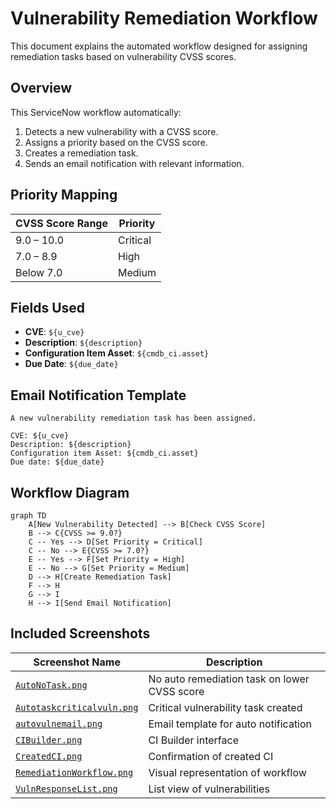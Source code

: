 
# Vulnerability Remediation Workflow

This document explains the automated workflow designed for assigning remediation tasks based on vulnerability CVSS scores.

## Overview

This ServiceNow workflow automatically:

1. Detects a new vulnerability with a CVSS score.
2. Assigns a priority based on the CVSS score.
3. Creates a remediation task.
4. Sends an email notification with relevant information.

## Priority Mapping

| CVSS Score Range | Priority  |
|------------------|-----------|
| 9.0 – 10.0       | Critical  |
| 7.0 – 8.9        | High      |
| Below 7.0        | Medium    |

## Fields Used

- **CVE**: `${u_cve}`
- **Description**: `${description}`
- **Configuration Item Asset**: `${cmdb_ci.asset}`
- **Due Date**: `${due_date}`

## Email Notification Template

```
A new vulnerability remediation task has been assigned.

CVE: ${u_cve}
Description: ${description}
Configuration item Asset: ${cmdb_ci.asset}
Due date: ${due_date}
```

## Workflow Diagram

```mermaid
graph TD
    A[New Vulnerability Detected] --> B[Check CVSS Score]
    B --> C{CVSS >= 9.0?}
    C -- Yes --> D[Set Priority = Critical]
    C -- No --> E{CVSS >= 7.0?}
    E -- Yes --> F[Set Priority = High]
    E -- No --> G[Set Priority = Medium]
    D --> H[Create Remediation Task]
    F --> H
    G --> I
    H --> I[Send Email Notification]
```

## Included Screenshots
| Screenshot Name                                        | Description                                 |
|--------------------------------------------------------|---------------------------------------------|
| [`AutoNoTask.png`](./screenshots/AutoNoTaskrem.png)       | No auto remediation task on lower CVSS score            |
| [`Autotaskcriticalvuln.png`](./screenshots/Autotaskcriticalvuln.png) | Critical vulnerability task created |
| [`autovulnemail.png`](./screenshots/autovulnemail.png) | Email template for auto notification        |
| [`CIBuilder.png`](./screenshots/CIBuilder.png)         | CI Builder interface                        |
| [`CreatedCI.png`](./screenshots/CreatedCI.png)         | Confirmation of created CI                  |
| [`RemediationWorkflow.png`](./screenshots/RemediationWorkflow.png) | Visual representation of workflow |
| [`VulnResponseList.png`](./screenshots/VulnResponseList.png) | List view of vulnerabilities          |

